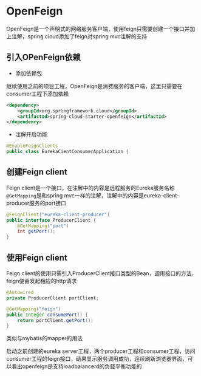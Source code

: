# OpenFeign

OpenFeign是一个声明式的网络服务客户端，使用feign只需要创建一个接口并加上注解，spring cloud添加了feign对spring mvc注解的支持

## 引入OPenFeign依赖

* 添加依赖包

继续使用之前的项目工程，OpenFeign是消费服务的客户端，这里只需要在consumer工程下添加依赖

``` xml
<dependency>
    <groupId>org.springframework.cloud</groupId>
    <artifactId>spring-cloud-starter-openfeign</artifactId>
</dependency>
```

* 注解开启功能

``` java
@EnableFeignClients
public class EurekaCientConsumerApplication {
```

## 创建Feign client

Feign client是一个接口，在注解中的内容是远程服务的Eureka服务名称  
`@GetMapping`是和spring mvc一样的注解，注解中的内容是eureka-client-producer服务的port接口

``` java
@FeignClient("eureka-client-producer")
public interface ProducerClient {
    @GetMapping("port")
    int getPort();
}
```

## 使用Feign client

Feign client的使用只需引入ProducerClient接口类型的Bean，调用接口的方法，feign便会发起相应的http请求

``` java
@Autowired
private ProducerClient portClient;

@GetMapping("feign")
public Integer consumePort() {
    return portClient.getPort();
}
```

类似与mybatis的mapper的用法

启动之前创建的eureka server工程，两个producer工程和consumer工程，访问consumer工程的feign接口，结果显示服务调用成功，连续刷新浏览器界面，可以看出openfeign是支持loadbalancerd的负载平衡功能的
